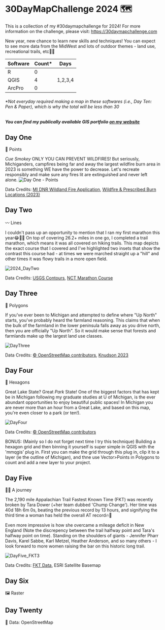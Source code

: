 # 30DayMapChallenge 2024 :world_map:

This is a collection of my #30daymapchallenge for 2024! For more information on the challenge, please visit: https://30daymapchallenge.com 

New year, new chance to learn new skills and techniques! You can expect to see more data from the MidWest and lots of outdoor themes - land use, recreational trails, etc🌲🍂

| Software      | Count*        | Days          |
| ------------- | ------------- | ------------- |
| R             |  0            |     |
| QGIS          |  4            |  1,2,3,4           |
| ArcPro        | 0             |              |

###### *Not everyday required making a map in these softwares (i.e., Day Ten: Pen & Paper), which is why the total will be less than 30

##### You can find my publically available GIS portfolio [on my website](https://solloyd.wixsite.com/gisportfolio)


## Day One

📍 Points

*Cue Smokey* ONLY YOU CAN PREVENT WILDFIRES! But seriously, Michiganders, campfires being far and away the largest wildfire burn area in 2023 is something WE have the power to decrease. Let's recreate responsibly and make sure any fires lit are extinguished and never left alone.
![Day One - Points](https://github.com/user-attachments/assets/2cf643e9-d688-4788-a3b4-e9f92f2a22ee)

Data Credits: [MI DNR Wildland Fire Application](https://www.mcgi.state.mi.us/wildfire/index.html), [Wildfire & Prescribed Burn Locations (2023)](https://gis-midnr.opendata.arcgis.com/datasets/midnr::wildfire-prescribed-burn-locations-2023/explore?location=43.969648%2C-85.067508%2C6.82)

## Day Two

〰️ Lines

I couldn't pass up an opportunity to mention that I ran my first marathon this year😂🏃‍♀️ On top of covering 26.2+ miles in one go, I completed a trail marathon, which means it was all covered on hiking trails. This map depicts the exact course that I covered and I've highlighted two insets that show the contrast this course had - at times we were marched straight up a "hill" and other times it was flowy trails in a more open field.

![2024_DayTwo](https://github.com/user-attachments/assets/46592dbf-7808-4efc-b229-3e149e5ef52a)

Data Credits: [USGS Contours](https://www.sciencebase.gov/catalog/item/5a68b58ee4b06e28e9c70c00), [NCT Marathon Course](https://northcountrytrailrun.com/maps-spectators-and-pacers/)

## Day Three

🔲 Polygons

If you've ever been to Michigan and attempted to define where "Up North" starts, you've probably heard the farmland reasoning. This claims that when the bulk of the farmland in the lower peninsula falls away as you drive north, then you are officially "Up North". So it would make sense that forests and farmlands make up the largest land use classes. 

![DayThree](https://github.com/user-attachments/assets/075b3622-b120-4805-a4b1-eed5b51e9bd2)

Data Credits: [© OpenStreetMap contributors](http://download.geofabrik.de/north-america/us.html), [Knudson 2023](https://www.canr.msu.edu/productcenter/uploads/files/landuse.pdf)

## Day Four

💠 Hexagons

Great Lake State? Great *Park* State! One of the biggest factors that has kept be in Michigan following my graduate studies at U of Michigan, is the ever abundant opportunities to enjoy beautiful public spaces! In Michigan you are never more than an hour from a Great Lake, and based on this map, you're even closer to a park (or ten!).

![DayFour](https://github.com/user-attachments/assets/ac66b63f-a1fa-4992-9432-445cfce0524e)

Data Credits: [© OpenStreetMap contributors](http://download.geofabrik.de/north-america/us.html)

BONUS: (Mainly so I do not forget next time I try this technique) Building a hexagon grid and then binning it yourself is super simple in QGIS with the 'mmqgis' plug in. First you can make the grid through this plug in, clip it to a layer (ie the outline of Michigan), and thne use Vector>Points in Polygons to count and add a new layer to your project.

## Day Five

🚶‍♀️ A journey

The 2,190 mile Appalachian Trail Fastest Known Time (FKT) was recently broken by Tara Dower (+her team dubbed 'Chump Change'). Her time was 40d 18h 6m 0s, beating the previous record by 13 hours, and signifying the third time a woman has held the overall AT record🔥💪

Even more impressive is how she overcame a mileage deficit in New England (Note the discrepency between the trail halfway point and Tara's halfway point on time). Standing on the shoulders of giants - Jennifer Pharr Davis, Karel Sabbe, Karl Metzel, Heather Anderson, and so many others - I look forward to more women raising the bar on this historic long trail.

![DayFive_FKT3](https://github.com/user-attachments/assets/035dd41c-1f11-4037-9bb3-d61bc0a14b79)

Data Credits: [FKT Data](https://fastestknowntime.com/fkt/tara-dower-appalachian-trail-2024-09-21), ESRI Satellite Basemap

## Day Six

🖼️ Raster


## Day Twenty

📖 Data: OpenStreetMap


